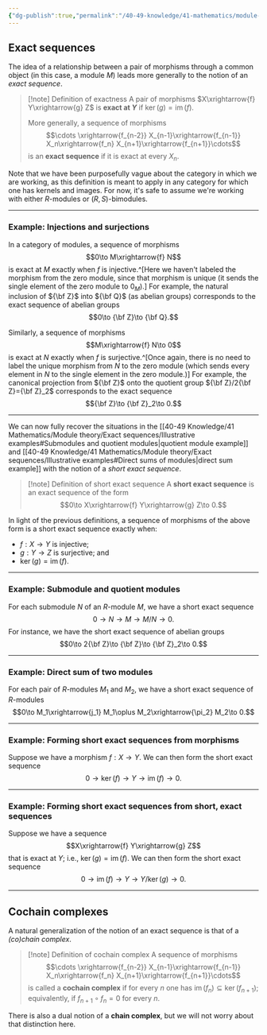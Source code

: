```yaml
---
{"dg-publish":true,"permalink":"/40-49-knowledge/41-mathematics/module-theory/exact-sequences/short-and-long-exact-sequences/","tags":["module_theory"],"updated":"2024-03-06T13:54:43-08:00"}
---
```


## Exact sequences

The idea of a relationship between a pair of morphisms through a common object (in this case, a module $M$) leads more generally to the notion of an *exact sequence*.

>[!note] Definition of exactness
>A pair of morphisms $X\xrightarrow{f} Y\xrightarrow{g} Z$ is **exact at $Y$** if $\ker(g)=\operatorname{im}(f)$.
>
>More generally, a sequence of morphisms
>$$\cdots \xrightarrow{f_{n-2}} X_{n-1}\xrightarrow{f_{n-1}} X_n\xrightarrow{f_n} X_{n+1}\xrightarrow{f_{n+1}}\cdots$$
>is an **exact sequence** if it is exact at every $X_n$.

Note that we have been purposefully vague about the category in which we are working, as this definition is meant to apply in any category for which one has kernels and images. For now, it's safe to assume we're working with either $R$-modules or $(R,S)$-bimodules.

---

### Example: Injections and surjections

In a category of modules, a sequence of morphisms
$$0\to M\xrightarrow{f} N$$is exact at $M$ exactly when $f$ is injective.^[Here we haven't labeled the morphism from the zero module, since that morphism is unique (it sends the single element of the zero module to $0_M$).] For example, the natural inclusion of ${\bf Z}$ into ${\bf Q}$ (as abelian groups) corresponds to the exact sequence of abelian groups
$$0\to {\bf Z}\to {\bf Q}.$$

Similarly, a sequence of morphisms 
$$M\xrightarrow{f} N\to 0$$
is exact at $N$ exactly when $f$ is surjective.^[Once again, there is no need to label the unique morphism from $N$ to the zero module (which sends every element in $N$ to the single element in the zero module.)] For example, the canonical projection from ${\bf Z}$ onto the quotient group ${\bf Z}/2{\bf Z}={\bf Z}_2$ corresponds to the exact sequence
$${\bf Z}\to {\bf Z}_2\to 0.$$

---

We can now fully recover the situations in the [[40-49 Knowledge/41 Mathematics/Module theory/Exact sequences/Illustrative examples#Submodules and quotient modules\|quotient module example]] and [[40-49 Knowledge/41 Mathematics/Module theory/Exact sequences/Illustrative examples#Direct sums of modules\|direct sum example]] with the notion of a *short exact sequence*.

>[!note] Definition of short exact sequence
>A **short exact sequence** is an exact sequence of the form
>$$0\to X\xrightarrow{f} Y\xrightarrow{g} Z\to 0.$$

In light of the previous definitions, a sequence of morphisms of the above form is a short exact sequence exactly when:
- $f:X\to Y$ is injective;
- $g:Y\to Z$ is surjective; and
- $\ker(g)=\operatorname{im}(f)$.

---

### Example: Submodule and quotient modules

For each submodule $N$ of an $R$-module $M$, we have a short exact sequence
$$0\to N\to M\to M/N\to 0.$$
For instance, we have the  short exact sequence of abelian groups
$$0\to 2{\bf Z}\to {\bf Z}\to {\bf Z}_2\to 0.$$

---

### Example: Direct sum of two modules

For each pair of $R$-modules $M_1$ and $M_2$, we have a short exact sequence of $R$-modules
$$0\to M_1\xrightarrow{j_1} M_1\oplus M_2\xrightarrow{\pi_2} M_2\to 0.$$

---

### Example: Forming short exact sequences from morphisms

Suppose we have a morphism $f:X\to Y$. We can then form the short exact sequence
$$0\to \ker(f)\to Y\to \operatorname{im}(f)\to 0.$$

---

### Example: Forming short exact sequences from short, exact sequences

Suppose we have a sequence
$$X\xrightarrow{f} Y\xrightarrow{g} Z$$
that is exact at $Y$; i.e., $\ker(g)=\operatorname{im}(f)$. We can then form the short exact sequence
$$0\to \operatorname{im}(f)\to Y\to Y/\ker(g)\to 0.$$

---

## Cochain complexes

A natural generalization of the notion of an exact sequence is that of a *(co)chain complex*.

>[!note] Definition of cochain complex
>A sequence of morphisms
>$$\cdots \xrightarrow{f_{n-2}} X_{n-1}\xrightarrow{f_{n-1}} X_n\xrightarrow{f_n} X_{n+1}\xrightarrow{f_{n+1}}\cdots$$
>is called a **cochain complex** if for every $n$ one has $\operatorname{im}(f_n)\subseteq \ker(f_{n+1})$; equivalently, if $f_{n+1}\circ f_n=0$ for every $n$.

There is also a dual notion of a **chain complex**, but we will not worry about that distinction here. 